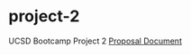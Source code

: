 # project-2
UCSD Bootcamp Project 2
[Proposal Document](https://docs.google.com/document/d/1saIM6oO6TWSP44_d_2en5IMRilf8jHFWCguWddmTPFg/edit?usp=sharing)